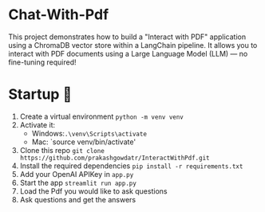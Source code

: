 # Chat-With-Pdf
This project demonstrates how to build a "Interact with PDF" application using a ChromaDB vector store within a LangChain pipeline. It allows you to interact with PDF documents using a Large Language Model (LLM) — no fine-tuning required!

# Startup 🚀
1. Create a virtual environment `python -m venv venv`
2. Activate it: 
   - Windows:`.\venv\Scripts\activate`
   - Mac: `source venv/bin/activate'
3. Clone this repo `git clone https://github.com/prakashgowdatr/InteractWithPdf.git`
4. Install the required dependencies `pip install -r requirements.txt`
5. Add your OpenAI APIKey in `app.py`
6. Start the app `streamlit run app.py`
7. Load the Pdf you would like to ask questions
8. Ask questions and get the answers

   



